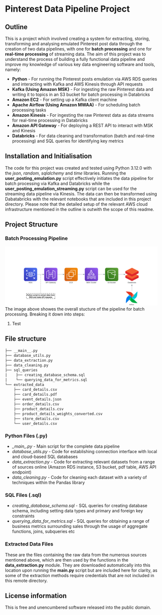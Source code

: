 # Pinterest Data Pipeline Project

## Outline
This is a project which involved creating a system for extracting, storing, transforming and analysing emulated Pinterest post data through the creation of two data pipelines, with one for **batch processing** and one for **real-time processing** of streaming data. The aim of this project was to understand the process of building a fully functional data pipeline and improve my knowledge of various key data engineering software and tools, namely:
- **Python** - For running the Pinterest posts emulation via AWS RDS queries and interacting with Kafka and AWS Kinesis through API requests
- **Kafka (Using Amazon MSK)** - For ingesting the raw Pinterest data and writing it to topics in an S3 bucket for batch processing in Databricks
- **Amazon EC2** - For setting up a Kafka client machine
- **Apache Airflow (Using Amazon MWAA)** - For scheduling batch processing tasks
- **Amazon Kinesis** - For ingesting the raw Pinterest data as data streams for real-time processing in Databricks
- **Amazon API Gateway** - For deploying a REST API to interact with MSK and Kinesis
- **Databricks** - For data cleaning and transformation (batch and real-time processing) and SQL queries for identifying key metrics

## Installation and Initialisation
The code for this project was created and tested using Python 3.12.0 with the *json*, *random*, *sqlalchemy* and *time* libraries. Running the **user_posting_emulation.py** script effectively initiates the data pipeline for batch processing via Kafka and Databricks while the **user_posting_emulation_streaming.py** script can be used for the streaming data pipeline via Kinesis. The data can then be transformed using Dabatabricks with the relevant notebooks that are included in this project directory. Please note that the detailed setup of the relevant AWS cloud infrastructure mentioned in the outline is outwith the scope of this readme.

## Project Structure
### Batch Processing Pipeline
![Alt text](images/batch.png)
The image above showes the overall stucture of the pipeline for batch processing. Breaking it down into steps:
1. Test

## File structure
```
├── __main__.py
├── database_utils.py
├── data_extraction.py
├── data_cleaning.py
├── sql_queries
|    ├── creating_database_schema.sql
|    └── querying_data_for_metrics.sql
└── extracted_data
    ├── card_details.csv
    ├── card_details.pdf
    ├── event_details.json
    ├── order_details.csv
    ├── product_details.csv
    ├── product_details_weights_converted.csv
    ├── store_details.csv
    └── user_details.csv

```
### Python Files (.py)
- *\__main\__.py* - Main script for the complete data pipeline
- *database_utils.py* - Code for establishing connection interface with local and cloud-based SQL databases
- *data_extraction.py* - Code for extracting relevant datasets from a range of sources online (Amazon RDS instance, S3 bucket, pdf table, AWS API endpoint)
- *data_cleaning.py* - Code for cleaning each dataset with a variety of techniques within the Pandas library

### SQL Files (.sql)
- *creating_database_schema.sql* - SQL queries for creating database schema, including setting data types and primary and foreign key constraints
- *querying_data_for_metrics.sql* - SQL queries for obtaining a range of business metrics surrounding sales through the usage of aggregate functions, joins, subqueries etc
  
### Extracted Data Files
These are the files containing the raw data from the numerous sources mentioned above, which are then used by the functions in the **data_extraction.py** module. They are downloaded automatically into this location upon running the **__main__.py** script but are included here for clarity, as some of the extraction methods require credentials that are not included in this remote directory.

## License information
This is free and unencumbered software released into the public domain.




